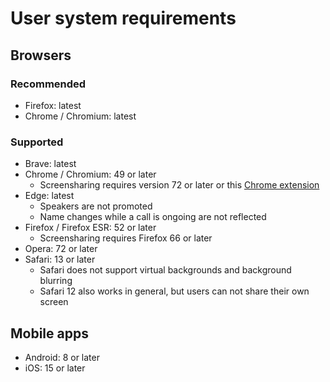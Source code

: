 # User system requirements

## Browsers

### Recommended

* Firefox: latest
* Chrome / Chromium: latest

### Supported

* Brave: latest
* Chrome / Chromium: 49 or later
    - Screensharing requires version 72 or later or this [Chrome extension](https://chrome.google.com/webstore/detail/screensharing-for-nextclo/kepnpjhambipllfmgmbapncekcmabkol)
* Edge: latest
    - Speakers are not promoted
    - Name changes while a call is ongoing are not reflected
* Firefox / Firefox ESR: 52 or later
    - Screensharing requires Firefox 66 or later
* Opera: 72 or later
* Safari: 13 or later
    - Safari does not support virtual backgrounds and background blurring
    - Safari 12 also works in general, but users can not share their own screen

## Mobile apps

* Android: 8 or later
* iOS: 15 or later
